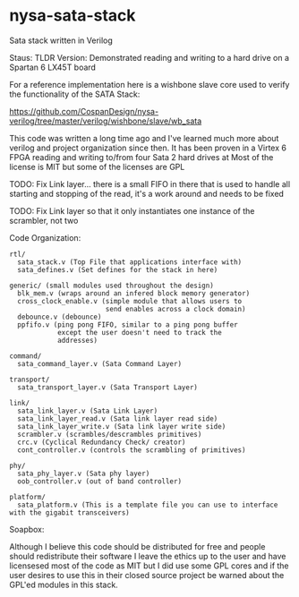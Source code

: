 nysa-sata-stack
===============

Sata stack written in Verilog

Staus: TLDR Version: Demonstrated reading and writing to a hard drive on a Spartan 6 LX45T board

For a reference implementation here is a wishbone slave core used to verify the functionality of the SATA Stack:

https://github.com/CospanDesign/nysa-verilog/tree/master/verilog/wishbone/slave/wb_sata

This code was written a long time ago and I've learned much more about verilog and project organization
since then. It has been proven in a Virtex 6 FPGA reading and writing to/from four Sata 2 hard drives at
Most of the license is MIT but some of the licenses are GPL

TODO: Fix Link layer... there is a small FIFO in there that is used to handle all starting and stopping
of the read, it's a work around and needs to be fixed

TODO: Fix Link layer so that it only instantiates one instance of the scrambler, not two

Code Organization:

    rtl/
      sata_stack.v (Top File that applications interface with)
      sata_defines.v (Set defines for the stack in here)

    generic/ (small modules used throughout the design)
      blk_mem.v (wraps around an infered block memory generator)
      cross_clock_enable.v (simple module that allows users to
                            send enables across a clock domain)
      debounce.v (debounce)
      ppfifo.v (ping pong FIFO, similar to a ping pong buffer
                except the user doesn't need to track the
                addresses)

    command/
      sata_command_layer.v (Sata Command Layer)

    transport/
      sata_transport_layer.v (Sata Transport Layer)

    link/
      sata_link_layer.v (Sata Link Layer)
      sata_link_layer_read.v (Sata link layer read side)
      sata_link_layer_write.v (Sata link layer write side)
      scrambler.v (scrambles/descrambles primitives)
      crc.v (Cyclical Redundancy Check/ creator)
      cont_controller.v (controls the scrambling of primitives)

    phy/
      sata_phy_layer.v (Sata phy layer)
      oob_controller.v (out of band controller)

    platform/
      sata_platform.v (This is a template file you can use to interface with the gigabit transceivers)


Soapbox:

Although I believe this code should be distributed for free and people should redistribute their software
I leave the ethics up to the user and have licensesed most of the code as MIT but I did use some GPL cores
and if the user desires to use this in their closed source project be warned about the GPL'ed modules in
this stack.

